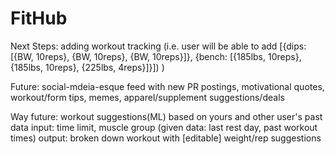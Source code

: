# FitHub

Next Steps:
adding workout tracking (i.e. user will be able to add
[{dips: [{BW, 10reps}, {BW, 10reps}, {BW, 10reps}]}, {bench: [{185lbs, 10reps}, {185lbs, 10reps}, {225lbs, 4reps}]}])
)

Future:
social-mdeia-esque feed with new PR postings, motivational quotes, workout/form tips, memes, apparel/supplement suggestions/deals

Way future:
workout suggestions(ML) based on yours and other user's past data
input: time limit, muscle group (given data: last rest day, past workout times)
output: broken down workout with [editable] weight/rep suggestions
